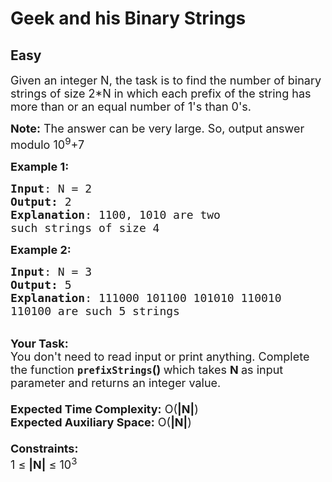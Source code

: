 # Geek and his Binary Strings
## Easy 
<div class="problem-statement">
                <p></p><p><span style="font-size:18px">Given an integer N, the task is to find the number of binary strings of size 2*N in which each prefix of the string has more than or an equal number of 1's than 0's.</span></p>

<p><span style="font-size:18px"><strong>Note:</strong> The answer can be very large. So, output answer modulo 10<sup>9</sup></span><span style="font-size:18px">+7</span></p>

<p><span style="font-size:18px"><strong>Example 1:</strong></span></p>

<pre><span style="font-size:18px"><strong>Input</strong>: N = 2
<strong>Output:</strong> 2</span>
<span style="font-size:18px"><strong>Explanation</strong>: 1100, 1010 are two 
such strings of size 4</span></pre>

<div><span style="font-size:18px"><strong>Example 2:</strong></span></div>

<pre><span style="font-size:18px"><strong>Input</strong>: N = 3
<strong>Output:</strong> 5</span>
<span style="font-size:18px"><strong>Explanation</strong>: 111000 101100 101010 110010 
110100 are such 5 strings</span></pre>

<div><br>
<span style="font-size:18px"><strong>Your Task:&nbsp;&nbsp;</strong><br>
You don't need to read input or print anything. Complete the function <strong><code>prefixStrings</code>()&nbsp;</strong>which takes <strong>N</strong><strong> </strong>as input parameter and returns an integer value.<br>
<br>
<strong>Expected Time Complexity:</strong> O(<strong>|N|</strong>)<br>
<strong>Expected Auxiliary Space:</strong> O(<strong>|N|</strong>)<br>
<br>
<strong>Constraints:</strong><br>
1 ≤ <strong>|N|</strong> ≤ 10<sup>3</sup></span></div>
 <p></p>
            </div>